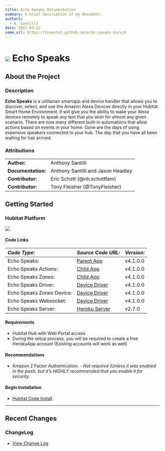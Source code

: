 ```yaml
---
title: Echo Speaks Documentation
summary: A brief description of my document.
authors:
  - A. Santilli
date: 2021-03-22
some_url: https://tonesto7.github.io/echo-speaks-docs/#
---
```


<h3 style="font-size: 30px;"><img style="vertical-align: middle;" src="img/EchoSpeaks.png"></img> Echo Speaks</h3>

## <h2 class="doc-head">About the Project</h2>

### <h3 class="doc-head">Description</h3>

 **Echo Speaks** is a utilitarian smartapp and device handler that allows you to discover, select, and use the Amazon Alexa Devices directly in your Hubitat Smart Home Environment. It will give you the ability to wake your Alexa devices remotely to speak any text that you wish for almost any given scenario. There are now many different built-in automations that allow actions based on events in your home. Gone are the days of using expensive speakers connected to your hub. The day that you have all been waiting for has arrived.

### <h3 class="doc-head">Attributions</h3>

|                    |                                    |
| :----------------- | ---------------------------------- |
| **Author:**        | Anthony Santilli                   |
| **Documentation:** | Anthony Santilli and Jason Headley |
| **Contributor:**   | Eric Schott (@nh.schottfam)      |
| **Contributor:**   | Tony Fleisher (@TonyFleisher)      |

## <h2 class="doc-head">Getting Started</h2>

### <h3 class="doc-head">Hubitat Platform</h3>

![](./img/logos/he_logo_64.png)

#### <h4 class="doc-head">Code Links</h4>

| **_Code Type:_**                      | **_Source Code URL:_**                                                                                                                           | **_Version:_** |
| :------------------------------------ | ------------------------------------------------------------------------------------------------------------------------------------------------ | ------------- |
| Echo Speaks:                          | [Parent App](https://raw.githubusercontent.com/tonesto7/echo-speaks/master/apps/echo-speaks.groovy)                                              | v4.1.0.0      |
| Echo Speaks Actions:                  | [Child App](https://raw.githubusercontent.com/tonesto7/echo-speaks/master/apps/echo-speaks-actions.groovy)                                       | v4.1.0.0      |
| Echo Speaks Zones:                    | [Child App](https://raw.githubusercontent.com/tonesto7/echo-speaks/master/apps/echo-speaks-zones.groovy)                                         | v4.1.0.0      |
| Echo Speaks Driver:                   | [Device Driver](https://raw.githubusercontent.com/tonesto7/echo-speaks/master/drivers/echo-speaks-device.groovy)                                 | v4.1.0.0      |
| Echo Speaks Zones Device:             | [Device Driver](https://raw.githubusercontent.com/tonesto7/echo-speaks/master/drivers/echo-speaks-zones-device.groovy)                           | v4.1.0.0      |
| Echo Speaks Websocket:                | [Device Driver](https://raw.githubusercontent.com/tonesto7/echo-speaks/master/drivers/echo-speaks-ws.groovy)                                     | v4.1.0.0      |
| Echo Speaks Server:                   | [Heroku Server](https://github.com/tonesto7/echo-speaks-server)                                                                                  | v2.7.0        |

#### <h4 class="doc-head">Requirements</h4>

- Hubitat Hub with Web Portal access
- During the setup process, you will be required to create a free HerokuApp account (Existing accounts will work as well)

#### <h4 class="doc-head">Recommendations</h4>

- Amazon 2 Factor Authentication. - _Not required (Unless it was enabled in the past), but it's HIGHLY recommended that you enable it for security._

#### <h4 class="doc-head">Begin Installation</h4>

- [Hubitat Code Install](./hubitat/installation/types)

---

## <h2 class="doc-head">Recent Changes</h2>

### <h3 class="doc-head">ChangeLog</h3>

- [View Change Log](https://raw.githubusercontent.com/tonesto7/echo-speaks/master/resources/changelog.md)
